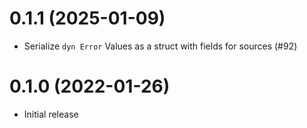 # 0.1.1 (2025-01-09)

- Serialize `dyn Error` Values as a struct with fields for sources (#92)

# 0.1.0 (2022-01-26)

- Initial release

